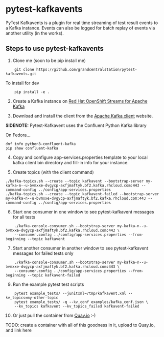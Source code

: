 # pytest-kafkavents

PyTest Kafkavents is a plugin for real time streaming of test result events to a Kafka instance.
Events can also be logged for batch replay of events via another utility (in the works).

## Steps to use pytest-kafkavents

1. Clone me (soon to be pip install me)

```
    git clone https://github.com/grandcentralstation/pytest-kafkavents.git
```
To install for dev
```
    pip install -e .
```

2. Create a Kafka instance on [Red Hat OpenShift Streams for Apache Kafka](https://developers.redhat.com/products/red-hat-openshift-streams-for-apache-kafka/getting-started)

3. Download and install the client from the [Apache Kafka client](https://kafka.apache.org/downloads) website.

**SIDENOTE:** Pytest-Kafkavent uses the Confluent Python Kafka library

On Fedora...

    dnf info python3-confluent-kafka
    pip show confluent-kafka

4. Copy and configure app-services.properties template to your local kafka client bin directory and fill-in info for your instance.

5. Create topics (with the client command)
```
./kafka-topics.sh --create --topic kafkavent --bootstrap-server my-kafka-n--u-bvmxxe-dvgycp-axfjmaftyk.bf2.kafka.rhcloud.com:443 --command-config ../config/app-services.properties
./kafka-topics.sh --create --topic kafkavent-failed --bootstrap-server my-kafka-n--u-bvmxxe-dvgycp-axfjmaftyk.bf2.kafka.rhcloud.com:443 --command-config ../config/app-services.properties
```

6. Start one consumer in one window to see pytest-kafkavent messages for all tests
```
    ./kafka-console-consumer.sh --bootstrap-server my-kafka-n--u-bvmxxe-dvgycp-axfjmaftyk.bf2.kafka.rhcloud.com:443 \
    --consumer.config ../config/app-services.properties --from-beginning --topic kafkavent
```
7. Start another consumer in another window to see pytest-kafkavent messages for failed tests only
```
    ./kafka-console-consumer.sh --bootstrap-server my-kafka-n--u-bvmxxe-dvgycp-axfjmaftyk.bf2.kafka.rhcloud.com:443 \
    --consumer.config ../config/app-services.properties --from-beginning --topic kafkavent-failed
```
9. Run the example pytest test scripts
```
    pytest example_tests/ --junitxml=/tmp/kafkavent.xml --kv_topics=my-other-topic
    pytest example_tests/ -q --kv_conf examples/kafka_conf.json \
    --kv_topics kafkavent --kv_topics_failed kafkavent-failed 
```
10. Or just pull the container from [Quay.io](https://quay.io) :-)

TODO: create a container with all of this goodness in it, upload to Quay.io, and link here
